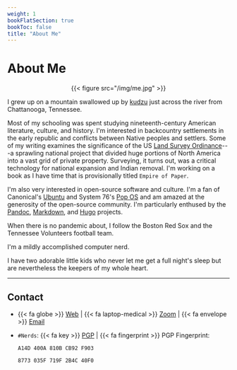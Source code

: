 ```yaml
---
weight: 1
bookFlatSection: true
bookToc: false
title: "About Me"
---
```



# About Me

<div style="text-align:center">{{< figure src="/img/me.jpg" >}}</div>


I grew up on a mountain swallowed up by [kudzu](https://en.wikipedia.org/wiki/Kudzu) just across the river from Chattanooga, Tennessee.  

Most of my schooling was spent studying nineteenth-century American literature, culture, and history. I'm interested in backcountry settlements in the early republic and conflicts between Native peoples and settlers. Some of my writing examines the significance of the US [Land Survey Ordinance](https://en.wikipedia.org/wiki/Public_Land_Survey_System)---a sprawling national project that divided huge portions of North America into a vast grid of private property. Surveying, it turns out, was a critical technology for national expansion and Indian removal. I'm working on a book as I have time that is provisionally titled `Empire of Paper`.   

I'm also very interested in open-source software and culture. I'm a fan of Canonical's [Ubuntu](https://ubuntu.com) and System 76's [Pop OS](https://pop.system76.com/) and am amazed at the generosity of the open-source community. I'm particularly enthused by the [Pandoc](https://pandoc.org/), [Markdown](https://daringfireball.net/projects/markdown/syntax), and [Hugo](https://gohugo.io/) projects. 

When there is no pandemic about, I follow the Boston Red Sox and the Tennessee Volunteers football team. 

I'm a mildly accomplished computer nerd. 

I have two adorable little kids who never let me get a full night's sleep but are nevertheless the keepers of my whole heart.  

---
## Contact

- {{< fa globe >}} [Web](https://alan-taylor.org) | {{< fa laptop-medical >}} [Zoom](https://dartmouth.zoom.us/j/3365639545?pwd=L0JsOU9xcHZPSE1LYjBQWnduckZEdz09) | {{< fa envelope >}} [Email](mailto:contact@alan-taylor.org)

- `#Nerds`: {{< fa key >}} [PGP](/pgp/Alan.c.Taylor.asc) | {{< fa fingerprint >}} PGP Fingerprint:

    `A14D 400A 810B CB92 F903`

    `8773 035F 719F 2B4C 40F0`

